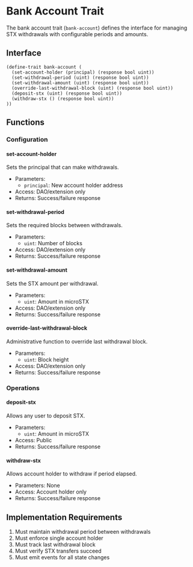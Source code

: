 # Bank Account Trait

The bank account trait (`bank-account`) defines the interface for managing STX withdrawals with configurable periods and amounts.

## Interface

```clarity
(define-trait bank-account (
  (set-account-holder (principal) (response bool uint))
  (set-withdrawal-period (uint) (response bool uint))
  (set-withdrawal-amount (uint) (response bool uint))
  (override-last-withdrawal-block (uint) (response bool uint))
  (deposit-stx (uint) (response bool uint))
  (withdraw-stx () (response bool uint))
))
```

## Functions

### Configuration

#### set-account-holder
Sets the principal that can make withdrawals.
- Parameters:
  - `principal`: New account holder address
- Access: DAO/extension only
- Returns: Success/failure response

#### set-withdrawal-period
Sets the required blocks between withdrawals.
- Parameters:
  - `uint`: Number of blocks
- Access: DAO/extension only
- Returns: Success/failure response

#### set-withdrawal-amount
Sets the STX amount per withdrawal.
- Parameters:
  - `uint`: Amount in microSTX
- Access: DAO/extension only
- Returns: Success/failure response

#### override-last-withdrawal-block
Administrative function to override last withdrawal block.
- Parameters:
  - `uint`: Block height
- Access: DAO/extension only
- Returns: Success/failure response

### Operations

#### deposit-stx
Allows any user to deposit STX.
- Parameters:
  - `uint`: Amount in microSTX
- Access: Public
- Returns: Success/failure response

#### withdraw-stx
Allows account holder to withdraw if period elapsed.
- Parameters: None
- Access: Account holder only
- Returns: Success/failure response

## Implementation Requirements

1. Must maintain withdrawal period between withdrawals
2. Must enforce single account holder
3. Must track last withdrawal block
4. Must verify STX transfers succeed
5. Must emit events for all state changes
